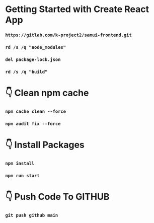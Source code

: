 # Getting Started with Create React App
### `https://gitlab.com/k-project2/samui-frontend.git`
### `rd /s /q "node_modules"`
### `del package-lock.json`
### `rd /s /q "build"`

# 👇️ Clean npm cache
### `npm cache clean --force`
### `npm audit fix --force`

# 👇️ Install Packages
### `npm install`
### `npm run start`

# 👇️ Push Code To GITHUB
### `git push github main`

